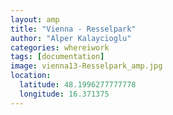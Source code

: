 ```yaml
---
layout: amp
title: "Vienna - Resselpark"
author: "Alper Kalaycioglu"
categories: whereiwork
tags: [documentation]
image: vienna13-Resselpark_amp.jpg
location:
  latitude: 48.1996277777778
  longitude: 16.371375
---
```

